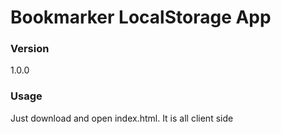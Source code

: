 # Bookmarker LocalStorage App



### Version
1.0.0

### Usage

Just download and open index.html. It is all client side